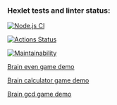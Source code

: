 ### Hexlet tests and linter status:
[![Node.js CI](https://github.com/kaguya3222/frontend-project-lvl1/actions/workflows/main.yml/badge.svg)](https://github.com/kaguya3222/frontend-project-lvl1/actions/workflows/main.yml)

[![Actions Status](https://github.com/kaguya3222/frontend-project-lvl1/workflows/hexlet-check/badge.svg)](https://github.com/kaguya3222/frontend-project-lvl1/actions)

[![Maintainability](https://api.codeclimate.com/v1/badges/5e47e202d862ba180c11/maintainability)](https://codeclimate.com/github/kaguya3222/frontend-project-lvl1/maintainability)

[Brain even game demo](https://asciinema.org/a/92ZEy5icFrqnMaZ6l5rgAEOKO)

[Brain calculator game demo](https://asciinema.org/a/tr9Z0QckpQiyejpcHinb6247S)

[Brain gcd game demo](https://asciinema.org/a/vEInkblT2ZXDRnt9T2GPq5CCP)